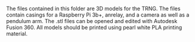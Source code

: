 The files contained in this folder are 3D models for the TRNG. The files contain casings for a Raspberry Pi 3b+, anrelay, and a camera as well as a pendulum arm. The .stl files can be opened and edited with Autodesk Fusion 360. All models should be printed using pearl white PLA printing material.

